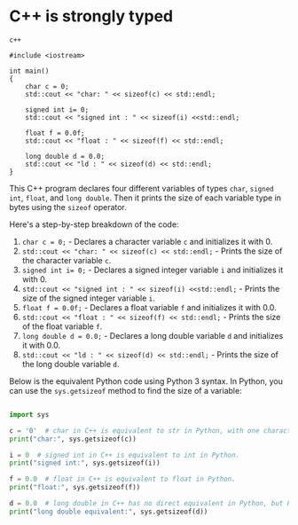 # C++ is strongly typed

```
c++

#include <iostream>

int main()
{
    char c = 0;
    std::cout << "char: " << sizeof(c) << std::endl;

    signed int i= 0;
    std::cout << "signed int : " << sizeof(i) <<std::endl;

    float f = 0.0f;
    std::cout << "float : " << sizeof(f) << std::endl;

    long double d = 0.0;
    std::cout << "ld : " << sizeof(d) << std::endl;
}
```


This C++ program declares four different variables of types `char`, `signed int`, `float`, and `long double`. Then it prints the size of each variable type in bytes using the `sizeof` operator.

Here's a step-by-step breakdown of the code:

1. `char c = 0;` - Declares a character variable `c` and initializes it with 0.
2. `std::cout << "char: " << sizeof(c) << std::endl;` - Prints the size of the character variable `c`.
3. `signed int i= 0;` - Declares a signed integer variable `i` and initializes it with 0.
4. `std::cout << "signed int : " << sizeof(i) <<std::endl;` - Prints the size of the signed integer variable `i`.
5. `float f = 0.0f;` - Declares a float variable `f` and initializes it with 0.0.
6. `std::cout << "float : " << sizeof(f) << std::endl;` - Prints the size of the float variable `f`.
7. `long double d = 0.0;` - Declares a long double variable `d` and initializes it with 0.0.
8. `std::cout << "ld : " << sizeof(d) << std::endl;` - Prints the size of the long double variable `d`.

Below is the equivalent Python code using Python 3 syntax. In Python, you can use the `sys.getsizeof` method to find the size of a variable:

```python

import sys

c = '0'  # char in C++ is equivalent to str in Python, with one character.
print("char:", sys.getsizeof(c))

i = 0  # signed int in C++ is equivalent to int in Python.
print("signed int:", sys.getsizeof(i))

f = 0.0  # float in C++ is equivalent to float in Python.
print("float:", sys.getsizeof(f))

d = 0.0  # long double in C++ has no direct equivalent in Python, but Python's float is often implemented using a double in C.
print("long double equivalent:", sys.getsizeof(d))


```
